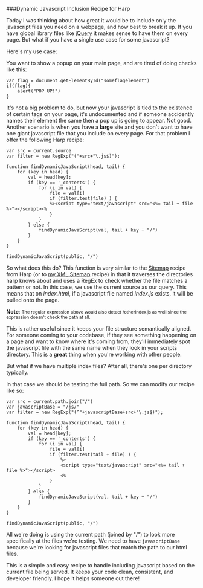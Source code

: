 ###Dynamic Javascript Inclusion Recipe for Harp

Today I was thinking about how great it would be to include only the javascript 
files you need on a webpage, and how best to break it up. If you have global library 
files like [jQuery] it makes sense to have them on every page. But what if you 
have a single use case for some javascript? 

Here's my use case:

You want to show a popup on your main page, and are tired of doing checks like this:

    var flag = document.getElementById("someflagelement")
    if(flag){
    	alert("POP UP!")
    }

It's not a big problem to do, but now your javascript is tied to the existence of 
certain tags on your page, it's undocumented and if someone accidently names their
element the same then a pop up is going to appear. Not good. Another scenario is
when you have a **large** site and you don't want to have one giant javascript 
file that you include on every page. For that problem I offer the following Harp 
recipe:

	var src = current.source
	var filter = new RegExp("("+src+"\.js$)"); 

	function findDynamicJavaScript(head, tail) {
  		for (key in head) { 
    		val = head[key]; 
      		if (key == '_contents') { 
	        	for (i in val) { 
	          		file = val[i]
	          		if (filter.test(file) ) { 
	            	%><script type="text/javascript" src="<%= tail + file %>"></script><%
	            	}
	        	}
      		} else { 
        		findDynamicJavaScript(val, tail + key + "/")
			}
		}
	}

	findDynamicJavaScript(public, "/") 

So what does this do? This function is very similar to the [Sitemap] recipe from 
Harp (or to [my XML Sitemap] recipe) in that it traverses the directories harp knows
about and uses a RegEx to check whether the file matches a pattern or not. In this 
case, we use the current source as our query. This means that on _index.html_, if a
javascript file named _index.js_ exists, it will be pulled onto the page. 

**Note**: <small>The regular expression above would also detect /otherindex.js as well 
since the expression doesn't check the path at all.</small>

This is rather useful since it keeps your file structure semantically aligned. For 
someone coming to your codebase, if they see something happening on a page and want
to know where it's coming from, they'll immediately spot the javascript file with 
the same name when they look in your scripts directory. This is a **great** thing
when you're working with other people.

But what if we have multiple index files? After all, there's one per directory typically.

In that case we should be testing the full path. So we can modify our recipe like so:

	var src = current.path.join("/")
	var javascriptBase = "/js/"
	var filter = new RegExp("(^"+javascriptBase+src+"\.js$)"); 

	function findDynamicJavaScript(head, tail) {
	  	for (key in head) { 
	    	val = head[key]; 
	      	if (key == '_contents') { 
		        for (i in val) { 
		          	file = val[i]
		          	if (filter.test(tail + file) ) { 
		            	%>
		            	<script type="text/javascript" src="<%= tail + file %>"></script>
		            	<%
		            }
		        }
	      	} else { 
	        	findDynamicJavaScript(val, tail + key + "/")
			}
		}
	}

	findDynamicJavaScript(public, "/") 

All we're doing is using the current path (joined by "/") to look more specifically
at the files we're testing. We need to have `javascriptBase` because we're looking
for javascript files that match the path to our html files. 

This is a simple and easy recipe to handle including javascript based on the current
file being served. It keeps your code clean, consistent, and developer friendly.
I hope it helps someone out there!

[jQuery]:http://www.jquery.com
[Sitemap]:http://harpjs.com/recipes/blog-sitemap
[my XML Sitemap]:http://www.ethanjoachimeldridge.info/tech-blog/xml-sitemap-for-harpjs